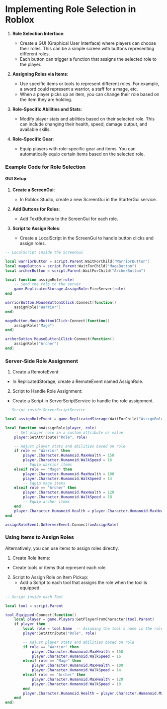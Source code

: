 # Implementing Role Selection in Roblox

1. **Role Selection Interface**:
   - Create a GUI (Graphical User Interface) where players can choose their roles. This can be a simple screen with buttons representing different roles.
   - Each button can trigger a function that assigns the selected role to the player.

2. **Assigning Roles via Items**:
   - Use specific items or tools to represent different roles. For example, a sword could represent a warrior, a staff for a mage, etc.
   - When a player picks up an item, you can change their role based on the item they are holding.

3. **Role-Specific Abilities and Stats**:
   - Modify player stats and abilities based on their selected role. This can include changing their health, speed, damage output, and available skills.

4. **Role-Specific Gear**:
   - Equip players with role-specific gear and items. You can automatically equip certain items based on the selected role.

### Example Code for Role Selection

#### GUI Setup

1. **Create a ScreenGui**:
   - In Roblox Studio, create a new ScreenGui in the StarterGui service.

2. **Add Buttons for Roles**:
   - Add TextButtons to the ScreenGui for each role.

3. **Script to Assign Roles**:
   - Create a LocalScript in the ScreenGui to handle button clicks and assign roles.

```lua
-- LocalScript inside the ScreenGui

local warriorButton = script.Parent:WaitForChild("WarriorButton")
local mageButton = script.Parent:WaitForChild("MageButton")
local archerButton = script.Parent:WaitForChild("ArcherButton")

local function assignRole(role)
    -- Send the role to the server
    game.ReplicatedStorage.AssignRole:FireServer(role)
end

warriorButton.MouseButton1Click:Connect(function()
    assignRole("Warrior")
end)

mageButton.MouseButton1Click:Connect(function()
    assignRole("Mage")
end)

archerButton.MouseButton1Click:Connect(function()
    assignRole("Archer")
end)
```

### Server-Side Role Assignment
1. Create a RemoteEvent:
  - In ReplicatedStorage, create a RemoteEvent named AssignRole.

2. Script to Handle Role Assignment:
  - Create a Script in ServerScriptService to handle the role assignment.


```lua
-- Script inside ServerScriptService

local assignRoleEvent = game.ReplicatedStorage:WaitForChild("AssignRole")

local function onAssignRole(player, role)
    -- Set player role in a custom attribute or value
    player:SetAttribute("Role", role)

    -- Adjust player stats and abilities based on role
    if role == "Warrior" then
        player.Character.Humanoid.MaxHealth = 150
        player.Character.Humanoid.WalkSpeed = 16
        -- Equip warrior items
    elseif role == "Mage" then
        player.Character.Humanoid.MaxHealth = 100
        player.Character.Humanoid.WalkSpeed = 14
        -- Equip mage items
    elseif role == "Archer" then
        player.Character.Humanoid.MaxHealth = 120
        player.Character.Humanoid.WalkSpeed = 18
        -- Equip archer items
    end
    player.Character.Humanoid.Health = player.Character.Humanoid.MaxHealth
end

assignRoleEvent.OnServerEvent:Connect(onAssignRole)
```
### Using Items to Assign Roles

Alternatively, you can use items to assign roles directly.

1. Create Role Items:
  - Create tools or items that represent each role.

2. Script to Assign Role on Item Pickup:
   - Add a Script to each tool that assigns the role when the tool is equipped.
  
```lua
-- Script inside each Tool

local tool = script.Parent

tool.Equipped:Connect(function()
    local player = game.Players:GetPlayerFromCharacter(tool.Parent)
    if player then
        local role = tool.Name  -- Assuming the tool's name is the role name
        player:SetAttribute("Role", role)

        -- Adjust player stats and abilities based on role
        if role == "Warrior" then
            player.Character.Humanoid.MaxHealth = 150
            player.Character.Humanoid.WalkSpeed = 16
        elseif role == "Mage" then
            player.Character.Humanoid.MaxHealth = 100
            player.Character.Humanoid.WalkSpeed = 14
        elseif role == "Archer" then
            player.Character.Humanoid.MaxHealth = 120
            player.Character.Humanoid.WalkSpeed = 18
        end
        player.Character.Humanoid.Health = player.Character.Humanoid.MaxHealth
    end
end)
```
